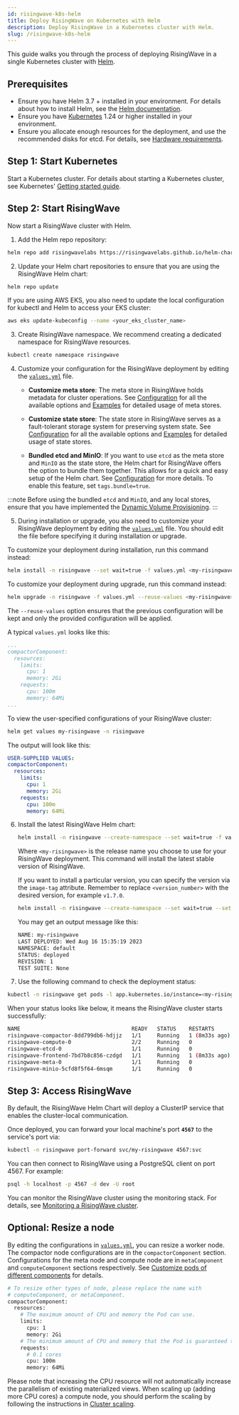 ```yaml
---
id: risingwave-k8s-helm
title: Deploy RisingWave on Kubernetes with Helm
description: Deploy RisingWave in a Kubernetes cluster with Helm.
slug: /risingwave-k8s-helm
---
```

<head>
  <link rel="canonical" href="https://docs.risingwave.com/docs/current/risingwave-k8s-helm/" />
</head>

This guide walks you through the process of deploying RisingWave in a single Kubernetes cluster with [Helm](https://helm.sh/).

## Prerequisites

- Ensure you have Helm 3.7 + installed in your environment. For details about how to install Helm, see the [Helm documentation](https://helm.sh/docs/intro/install/).
- Ensure you have [Kubernetes](https://kubernetes.io/) 1.24 or higher installed in your environment.
- Ensure you allocate enough resources for the deployment, and use the recommended disks for etcd. For details, see [Hardware requirements](/deploy/hardware-requirements.md).

## Step 1: Start Kubernetes

Start a Kubernetes cluster. For details about starting a Kubernetes cluster, see Kubernetes' [Getting started guide](https://kubernetes.io/docs/setup/).

## Step 2: Start RisingWave

Now start a RisingWave cluster with Helm.

1. Add the Helm repo repository:

  ```bash
  helm repo add risingwavelabs https://risingwavelabs.github.io/helm-charts/ --force-update
  ```

2. Update your Helm chart repositories to ensure that you are using the RisingWave Helm chart:

  ```bash
  helm repo update
  ```

  If you are using AWS EKS, you also need to update the local configuration for kubectl and Helm to access your EKS cluster:

  ```bash
  aws eks update-kubeconfig --name <your_eks_cluster_name>
  ```

3. Create RisingWave namespace. We recommend creating a dedicated namespace for RisingWave resources.

  ```bash
  kubectl create namespace risingwave
  ```

4. Customize your configuration for the RisingWave deployment by editing the [`values.yml`](https://github.com/risingwavelabs/helm-charts/blob/main/charts/risingwave/values.yaml) file.

    - **Customize meta store**: The meta store in RisingWave holds metadata for cluster operations. See [Configuration](https://github.com/risingwavelabs/helm-charts/blob/main/docs/CONFIGURATION.md#customize-meta-store) for all the available options and [Examples](https://github.com/risingwavelabs/helm-charts/tree/main/examples/meta-stores) for detailed usage of meta stores.

    - **Customize state store**: The state store in RisingWave serves as a fault-tolerant storage system for preserving system state. See [Configuration](https://github.com/risingwavelabs/helm-charts/blob/main/docs/CONFIGURATION.md#customize-state-store) for all the available options and [Examples](https://github.com/risingwavelabs/helm-charts/tree/main/examples/state-stores) for detailed usage of state stores.

    - **Bundled etcd and MinIO**: If you want to use `etcd` as the meta store and `MinIO` as the state store, the Helm chart for RisingWave offers the option to bundle them together. This allows for a quick and easy setup of the Helm chart. See [Configuration](https://github.com/risingwavelabs/helm-charts/blob/main/docs/CONFIGURATION.md#bundled-etcdminio-as-stores) for more details. To enable this feature, set `tags.bundle=true`.

  :::note
  Before using the bundled `etcd` and `MinIO`, and any local stores, ensure that you have implemented the [Dynamic Volume Provisioning](https://kubernetes.io/docs/concepts/storage/dynamic-provisioning/).
  :::

5. During installation or upgrade, you also need to customize your RisingWave deployment by editing the [`values.yml`](https://github.com/risingwavelabs/helm-charts/blob/main/charts/risingwave/values.yaml) file. You should edit the file before specifying it during installation or upgrade.

  To customize your deployment during installation, run this command instead:

  ```bash
  helm install -n risingwave --set wait=true -f values.yml <my-risingwave> risingwavelabs/risingwave
  ```

  To customize your deployment during upgrade, run this command instead:

  ```bash
  helm upgrade -n risingwave -f values.yml --reuse-values <my-risingwave> risingwavelabs/risingwave
  ```

  The `--reuse-values` option ensures that the previous configuration will be kept and only the provided configuration will be applied.

  A typical `values.yml` looks like this:

  ```yaml
  ...
  compactorComponent:
    resources:
      limits:
        cpu: 1
        memory: 2Gi
      requests:
        cpu: 100m
        memory: 64Mi
  ...
  ```

  To view the user-specified configurations of your RisingWave cluster:

  ```bash
  helm get values my-risingwave -n risingwave
  ```

  The output will look like this:

  ```yaml
  USER-SUPPLIED VALUES:
  compactorComponent:
    resources:
      limits:
        cpu: 1
        memory: 2Gi
      requests:
        cpu: 100m
        memory: 64Mi
  ```

6. Install the latest RisingWave Helm chart:

    ```bash
    helm install -n risingwave --create-namespace --set wait=true -f values.yaml <my-risingwave> risingwavelabs/risingwave
    ```

    Where `<my-risingwave>` is the release name you choose to use for your RisingWave deployment. This command will install the latest stable version of RisingWave.

    If you want to install a particular version, you can specify the version via the `image-tag` attribute. Remember to replace `<version_number>` with the desired version, for example `v1.7.0`.

    ```bash
    helm install -n risingwave --create-namespace --set wait=true --set image.tag=<version_number> <my-risingwave> -f values.yaml risingwavelabs/risingwave
    ```

    You may get an output message like this:

    ```bash
    NAME: my-risingwave
    LAST DEPLOYED: Wed Aug 16 15:35:19 2023
    NAMESPACE: default
    STATUS: deployed
    REVISION: 1
    TEST SUITE: None
    ```

7. Use the following command to check the deployment status:

  ```bash
  kubectl -n risingwave get pods -l app.kubernetes.io/instance=<my-risingwave>
  ```

  When your status looks like below, it means the RisingWave cluster starts successfully:

  ```bash
  NAME                                   READY   STATUS    RESTARTS        AGE
  risingwave-compactor-8dd799db6-hdjjz   1/1     Running   1 (8m33s ago)   11m
  risingwave-compute-0                   2/2     Running   0               11m
  risingwave-etcd-0                      1/1     Running   0               11m
  risingwave-frontend-7bd7b8c856-czdgd   1/1     Running   1 (8m33s ago)   11m
  risingwave-meta-0                      1/1     Running   0               11m
  risingwave-minio-5cfd8f5f64-6msqm      1/1     Running   0               11m
  ```

## Step 3: Access RisingWave

By default, the RisingWave Helm Chart will deploy a ClusterIP service that enables the cluster-local communication.

Once deployed, you can forward your local machine's port **`4567`** to the service's port via:

```bash
kubectl -n risingwave port-forward svc/my-risingwave 4567:svc
```

You can then connect to RisingWave using a PostgreSQL client on port 4567. For example:

```bash
psql -h localhost -p 4567 -d dev -U root
```

You can monitor the RisingWave cluster using the monitoring stack. For details, see [Monitoring a RisingWave cluster](/manage/monitor-risingwave-cluster.md).

## Optional: Resize a node

By editing the configurations in [`values.yml`](https://github.com/risingwavelabs/helm-charts/blob/main/charts/risingwave/values.yaml), you can resize a worker node. The compactor node configurations are in the `compactorComponent` section. Configurations for the meta node and compute node are in `metaComponent` and `computeComponent` sections respectively. See [Customize pods of different components](https://github.com/risingwavelabs/helm-charts/blob/main/docs/CONFIGURATION.md#customize-pods-of-different-components) for details.

```bash
# To resize other types of node, please replace the name with 
# computeComponent, or metaComponent.
compactorComponent:
  resources:
    # The maximum amount of CPU and memory the Pod can use.
    limits:
      cpu: 1
      memory: 2Gi
    # The minimum amount of CPU and memory that the Pod is guaranteed to have.
    requests:
      # 0.1 cores
      cpu: 100m
      memory: 64Mi
```

Please note that increasing the CPU resource will not automatically increase the parallelism of existing materialized views. When scaling up (adding more CPU cores) a compute node, you should perform the scaling by following the instructions in [Cluster scaling](/deploy/k8s-cluster-scaling.md).
